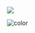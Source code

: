 <!-- _coverpage.md -->


<!-- background image -->
![](_media/bg.avif)

<!-- background color -->
![color](#ffffff)
